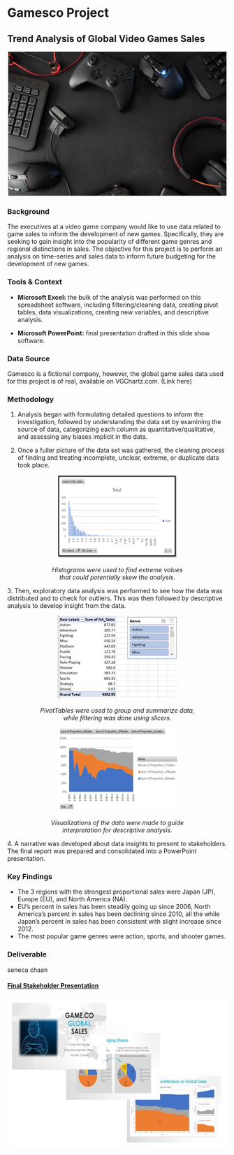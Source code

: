 # Gamesco Project
## Trend Analysis of Global Video Games Sales
<p align="center">
  <img width="500" height="330" src="Images/videogames.jpg"/>
</p>

### Background
The executives at a video game company would like to use data related to game sales to inform the development of new games. Specifically, they are seeking to gain insight into the popularity of different game genres and regional distinctions in sales. The objective for this project is to perform an analysis on time-series and sales data to inform future budgeting for the development of new games. 

### Tools & Context
- **Microsoft Excel:** the bulk of the analysis was performed on this spreadsheet software, including filtering/cleaning data, creating pivot tables, data visualizations, creating new variables, and descriptive analysis. 

- **Microsoft PowerPoint:**  final presentation drafted in this slide show software. 

### Data Source
Gamesco is a fictional company, however, the global game sales data used for this project is of real, available on VGChartz.com. 
(Link here)

### Methodology
1. Analysis began with formulating detailed questions to inform the investigation, followed by understanding the data set by examining the source of data, categorizing each column as quantitative/qualitative, and assessing any biases implicit in the data. 

2. Once a fuller picture of the data set was gathered, the cleaning process of finding and treating incomplete, unclear, extreme, or duplicate data took place.
<p align="center">
  <img width="275" height="192" src="Images/histogram.png"/>
</p>
<p align="center">
  <em>Histograms were used to find extreme values<br>that could potentially skew the analysis.</em>
</p>
3. Then, exploratory data analysis was performed to see how the data was distributed and to check for outliers. This was then followed by descriptive analysis to develop insight from the data. 
<p align="center">
  <img width="275" height="192" src="Images/slicers.jpg"/>
</p>
<p align="center">
  <em>PivotTables were used to group and summarize data,<br>while filtering was done using slicers.</em>
</p>
<p align="center">
  <img width="275" height="192" src="Images/areachart.png"/>
</p>
<p align="center">
  <em>Visualizations of the data were made to guide<br>interpretation for descriptive analysis.</em>
</p>
4.  A narrative was developed about data insights to present to stakeholders. The final report was prepared and consolidated into a PowerPoint presentation.

### Key Findings
- The 3 regions with the strongest proportional sales were Japan (JP), Europe (EU), and North America (NA).
- EU’s percent in sales has been steadily going up since 2006, North America’s percent in sales has been declining since 2010, all the while Japan’s percent in sales has been consistent with slight increase since 2012.
- The most popular game genres were action, sports, and shooter games. 

### Deliverable

seneca chaan

#### [Final Stakeholder Presentation](https://drive.google.com/file/d/1o_6Km6w59hyS-gmy7FzcsOWjvWDH4FlL/view?usp=sharing)

<p align="center">
  <img width="635" height="348" src="Images/presentation.jpg"/>
</p>
